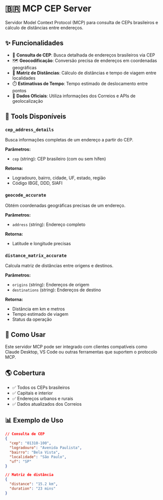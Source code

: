 # 🇧🇷 MCP CEP Server

Servidor Model Context Protocol (MCP) para consulta de CEPs brasileiros e cálculo de distâncias entre endereços.

## ✨ Funcionalidades

- 📍 **Consulta de CEP**: Busca detalhada de endereços brasileiros via CEP
- 🗺️ **Geocodificação**: Conversão precisa de endereços em coordenadas geográficas  
- 📏 **Matriz de Distâncias**: Cálculo de distâncias e tempo de viagem entre localidades
- ⏱️ **Estimativas de Tempo**: Tempo estimado de deslocamento entre pontos
- 🎯 **Dados Oficiais**: Utiliza informações dos Correios e APIs de geolocalização

## 🔧 Tools Disponíveis

### `cep_address_details`
Busca informações completas de um endereço a partir do CEP.

**Parâmetros:**
- `cep` (string): CEP brasileiro (com ou sem hífen)

**Retorna:**
- Logradouro, bairro, cidade, UF, estado, região
- Código IBGE, DDD, SIAFI

### `geocode_accurate` 
Obtém coordenadas geográficas precisas de um endereço.

**Parâmetros:**
- `address` (string): Endereço completo

**Retorna:**
- Latitude e longitude precisas

### `distance_matrix_accurate`
Calcula matriz de distâncias entre origens e destinos.

**Parâmetros:**
- `origins` (string): Endereços de origem
- `destinations` (string): Endereços de destino  

**Retorna:**
- Distância em km e metros
- Tempo estimado de viagem
- Status da operação

## 🚀 Como Usar

Este servidor MCP pode ser integrado com clientes compatíveis como Claude Desktop, VS Code ou outras ferramentas que suportem o protocolo MCP.

## 🌎 Cobertura

- ✅ Todos os CEPs brasileiros
- ✅ Capitais e interior
- ✅ Endereços urbanos e rurais
- ✅ Dados atualizados dos Correios

## 📊 Exemplo de Uso

```json
// Consulta de CEP
{
  "cep": "01310-100",
  "logradouro": "Avenida Paulista",
  "bairro": "Bela Vista", 
  "localidade": "São Paulo",
  "uf": "SP"
}

// Matriz de distância
{
  "distance": "15.2 km",
  "duration": "23 mins"
}
